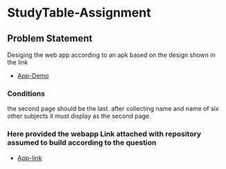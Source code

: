 # StudyTable-Assignment

## Problem Statement

Desiging the web app according to an apk based on the design shown in the link

* [App-Demo](https://xd.adobe.com/view/136e5a82-7d7d-4303-8424-2bef44e55661-463d/)

### Conditions

the second page should be the last. after collecting name and name of six other subjects it must display as the second page.


### Here provided the webapp Link attached with repository assumed to build according to the question
* [App-link](https://studytable123.herokuapp.com/)
